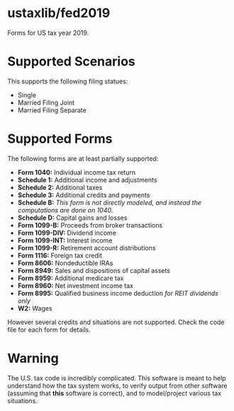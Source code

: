 # ustaxlib/fed2019

Forms for US tax year 2019.

# Supported Scenarios

This supports the following filing statues:

- Single
- Married Filing Joint
- Married Filing Separate

# Supported Forms

The following forms are at least partially supported:

- **Form 1040:** Individual income tax return
- **Schedule 1:** Additional income and adjustments
- **Schedule 2:** Additional taxes
- **Schedule 3:** Additional credits and payments
- **Schedule B:** _This form is not directly modeled, and instead the computations are done on
    1040._
- **Schedule D:** Capital gains and losses
- **Form 1099-B:** Proceeds from broker transactions
- **Form 1099-DIV:** Dividend income
- **Form 1099-INT:** Interest income
- **Form 1099-R:** Retirement account distributions
- **Form 1116:** Foreign tax credit
- **Form 8606:** Nondeductible IRAs
- **Form 8949:** Sales and dispositions of capital assets
- **Form 8959:** Additional medicare tax
- **Form 8960:** Net investment income tax
- **Form 8995:** Qualified business income deduction _for REIT dividends only_
- **W2:** Wages

However several credits and situations are not supported. Check the code file for each form for details.

# Warning

The U.S. tax code is incredibly complicated. This software is meant to help understand how the tax
system works, to verify output from other software (assuming that __this__ software is correct), and
to model/project various tax situations.

